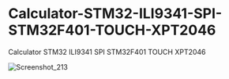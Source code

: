 # Calculator-STM32-ILI9341-SPI-STM32F401-TOUCH-XPT2046
Calculator STM32 ILI9341 SPI STM32F401 TOUCH XPT2046

![Screenshot_213](https://user-images.githubusercontent.com/31142397/234123062-4209bc94-82ad-47d7-9d7f-61179dc19ac5.jpg)

